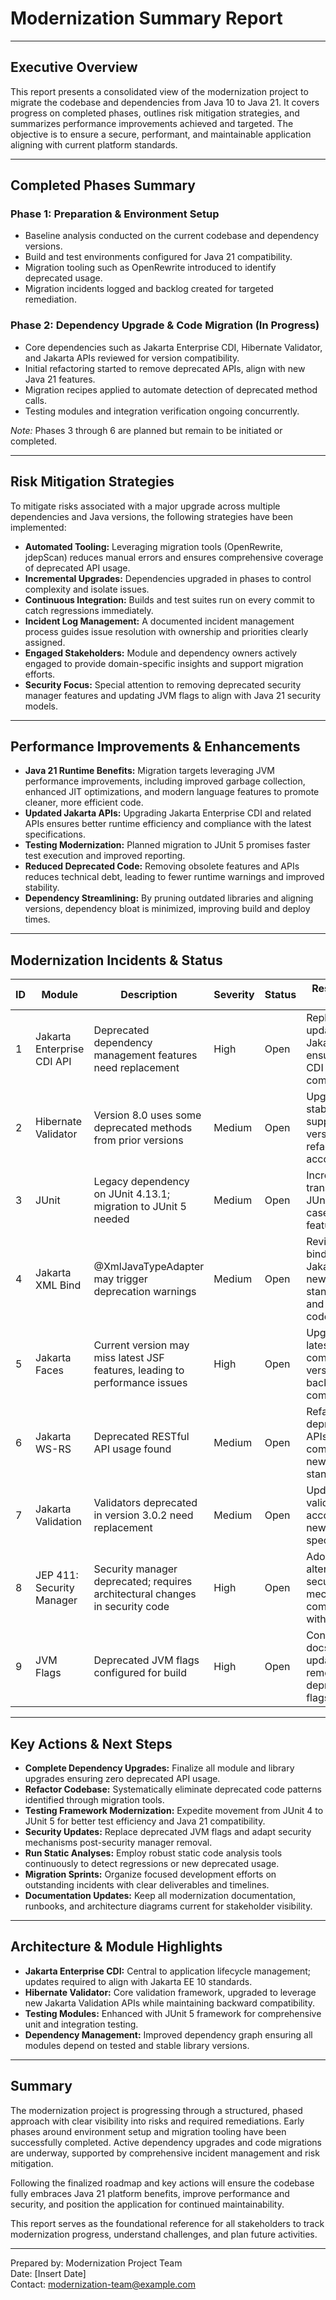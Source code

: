 # Modernization Summary Report

---

## Executive Overview

This report presents a consolidated view of the modernization project to migrate the codebase and dependencies from Java 10 to Java 21. It covers progress on completed phases, outlines risk mitigation strategies, and summarizes performance improvements achieved and targeted. The objective is to ensure a secure, performant, and maintainable application aligning with current platform standards.

---

## Completed Phases Summary

### Phase 1: Preparation & Environment Setup
- Baseline analysis conducted on the current codebase and dependency versions.
- Build and test environments configured for Java 21 compatibility.
- Migration tooling such as OpenRewrite introduced to identify deprecated usage.
- Migration incidents logged and backlog created for targeted remediation.

### Phase 2: Dependency Upgrade & Code Migration (In Progress)
- Core dependencies such as Jakarta Enterprise CDI, Hibernate Validator, and Jakarta APIs reviewed for version compatibility.
- Initial refactoring started to remove deprecated APIs, align with new Java 21 features.
- Migration recipes applied to automate detection of deprecated method calls.
- Testing modules and integration verification ongoing concurrently.

*Note:* Phases 3 through 6 are planned but remain to be initiated or completed.

---

## Risk Mitigation Strategies

To mitigate risks associated with a major upgrade across multiple dependencies and Java versions, the following strategies have been implemented:

- **Automated Tooling:** Leveraging migration tools (OpenRewrite, jdepScan) reduces manual errors and ensures comprehensive coverage of deprecated API usage.
- **Incremental Upgrades:** Dependencies upgraded in phases to control complexity and isolate issues.
- **Continuous Integration:** Builds and test suites run on every commit to catch regressions immediately.
- **Incident Log Management:** A documented incident management process guides issue resolution with ownership and priorities clearly assigned.
- **Engaged Stakeholders:** Module and dependency owners actively engaged to provide domain-specific insights and support migration efforts.
- **Security Focus:** Special attention to removing deprecated security manager features and updating JVM flags to align with Java 21 security models.

---

## Performance Improvements & Enhancements

- **Java 21 Runtime Benefits:** Migration targets leveraging JVM performance improvements, including improved garbage collection, enhanced JIT optimizations, and modern language features to promote cleaner, more efficient code.
- **Updated Jakarta APIs:** Upgrading Jakarta Enterprise CDI and related APIs ensures better runtime efficiency and compliance with the latest specifications.
- **Testing Modernization:** Planned migration to JUnit 5 promises faster test execution and improved reporting.
- **Reduced Deprecated Code:** Removing obsolete features and APIs reduces technical debt, leading to fewer runtime warnings and improved stability.
- **Dependency Streamlining:** By pruning outdated libraries and aligning versions, dependency bloat is minimized, improving build and deploy times.

---

## Modernization Incidents & Status

| ID | Module                      | Description                                                                    | Severity | Status | Resolution Plan                                                     |
|----|-----------------------------|--------------------------------------------------------------------------------|----------|--------|-------------------------------------------------------------------|
| 1  | Jakarta Enterprise CDI API   | Deprecated dependency management features need replacement                    | High     | Open   | Replace with updated Jakarta APIs ensuring full CDI compliance.  |
| 2  | Hibernate Validator          | Version 8.0 uses some deprecated methods from prior versions                   | Medium   | Open   | Upgrade to stable, supported version and refactor accordingly.   |
| 3  | JUnit                       | Legacy dependency on JUnit 4.13.1; migration to JUnit 5 needed                | Medium   | Open   | Incremental transition to JUnit 5 test cases and features.       |
| 4  | Jakarta XML Bind             | @XmlJavaTypeAdapter may trigger deprecation warnings                          | Medium   | Open   | Review bindings per Jakarta XML new standards and adapt code.    |
| 5  | Jakarta Faces               | Current version may miss latest JSF features, leading to performance issues    | High     | Open   | Upgrade to latest compatible version for backwards compatibility.|
| 6  | Jakarta WS-RS                | Deprecated RESTful API usage found                                           | Medium   | Open   | Refactor deprecated APIs to comply with new Jakarta standards.   |
| 7  | Jakarta Validation           | Validators deprecated in version 3.0.2 need replacement                      | Medium   | Open   | Update validators according to new Jakarta specification.        |
| 8  | JEP 411: Security Manager    | Security manager deprecated; requires architectural changes in security code  | High     | Open   | Adopt alternative security mechanisms compliant with Java 21.   |
| 9  | JVM Flags                   | Deprecated JVM flags configured for build                                    | High     | Open   | Consult JVM docs and update or remove deprecated flags.          |

---

## Key Actions & Next Steps

- **Complete Dependency Upgrades:** Finalize all module and library upgrades ensuring zero deprecated API usage.
- **Refactor Codebase:** Systematically eliminate deprecated code patterns identified through migration tools.
- **Testing Framework Modernization:** Expedite movement from JUnit 4 to JUnit 5 for better test efficiency and Java 21 compatibility.
- **Security Updates:** Replace deprecated JVM flags and adapt security mechanisms post-security manager removal.
- **Run Static Analyses:** Employ robust static code analysis tools continuously to detect regressions or new deprecated usage.
- **Migration Sprints:** Organize focused development efforts on outstanding incidents with clear deliverables and timelines.
- **Documentation Updates:** Keep all modernization documentation, runbooks, and architecture diagrams current for stakeholder visibility.

---

## Architecture & Module Highlights

- **Jakarta Enterprise CDI:** Central to application lifecycle management; updates required to align with Jakarta EE 10 standards.
- **Hibernate Validator:** Core validation framework, upgraded to leverage new Jakarta Validation APIs while maintaining backward compatibility.
- **Testing Modules:** Enhanced with JUnit 5 framework for comprehensive unit and integration testing.
- **Dependency Management:** Improved dependency graph ensuring all modules depend on tested and stable library versions.

---

## Summary

The modernization project is progressing through a structured, phased approach with clear visibility into risks and required remediations. Early phases around environment setup and migration tooling have been successfully completed. Active dependency upgrades and code migrations are underway, supported by comprehensive incident management and risk mitigation.

Following the finalized roadmap and key actions will ensure the codebase fully embraces Java 21 platform benefits, improve performance and security, and position the application for continued maintainability.

This report serves as the foundational reference for all stakeholders to track modernization progress, understand challenges, and plan future activities.

---

Prepared by: Modernization Project Team  
Date: [Insert Date]  
Contact: modernization-team@example.com